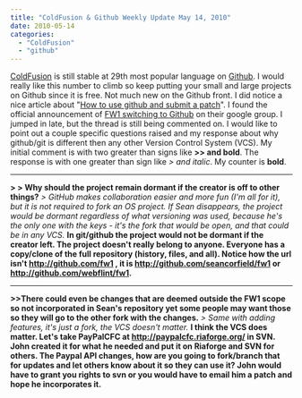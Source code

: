 ```yaml
---
title: "ColdFusion & Github Weekly Update May 14, 2010"
date: 2010-05-14
categories: 
  - "ColdFusion"
  - "github"
---
```


[ColdFusion](http://en.wikipedia.org/wiki/ColdFusion) is still stable at 29th most popular language on [Github](http://github.com/). I would really like this number to climb so keep putting your small and large projects on Github since it is free. Not much new on the Github front. I did notice a nice article about "[How to use github and submit a patch](http://railsontherun.com/2008/3/3/how-to-use-github-and-submit-a-patch/)". I found the official announcement of [FW1 switching to Github](http://groups.google.com/group/framework-one/browse_thread/thread/3a18a748b8d20736/) on their google group. I jumped in late, but the thread is still being commented on. I would like to point out a couple specific questions raised and my response about why github/git is different then any other Version Control System (VCS). My initial comment is with two greater than signs like **>> and bold**. The response is with one greater than sign like _> and italic_. My counter is **bold**.

* * *

**\> > Why should the project remain dormant if the creator is off to other things?** _\> GitHub makes collaboration easier and more fun (I'm all for it), but it is not required to fork an OS project. If Sean disappears, the project would be dormant regardless of what versioning was used, because he's the only one with the keys - it's the fork that would be open, and that could be in any VCS._ **In git/github the project would not be dormant if the creator left. The project doesn't really belong to anyone. Everyone has a copy/clone of the full repository (history, files, and all). Notice how the url isn't http://github.com/fw1 , it is http://github.com/seancorfield/fw1 or http://github.com/webflint/fw1.**

* * *

****\>>There could even be changes that are deemed outside the FW1 scope so not incorporated in Sean's repository yet some people may want those so they will go to the other fork with the changes.**** _\> Same with adding features, it's just a fork, the VCS doesn't matter._ **I think the VCS does matter. Let's take PayPalCFC at http://paypalcfc.riaforge.org/ in SVN. John created it for what he needed and put it on Riaforge and SVN for others. The Paypal API changes, how are you going to fork/branch that for updates and let others know about it so they can use it? John would have to grant you rights to svn or you would have to email him a patch and hope he incorporates it.**
